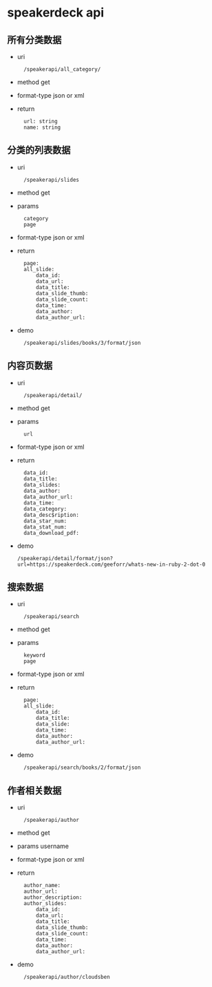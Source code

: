 # speakerdeck api

## 所有分类数据

* uri
	
		/speakerapi/all_category/
	
* method get
* format-type json or xml 
* return
		
		url: string
		name: string


## 分类的列表数据

* uri 
		
		/speakerapi/slides

* method get
* params

		category
		page

* format-type json or xml
* return
		
		page:
		all_slide:
			data_id:
			data_url:
			data_title:
			data_slide_thumb:
			data_slide_count:
			data_time:
			data_author:
			data_author_url:
			
* demo
		
		/speakerapi/slides/books/3/format/json

## 内容页数据

* uri
		
		/speakerapi/detail/

* method get
* params
 
		url

* format-type json or xml
* return
		
		data_id:
		data_title:
		data_slides:
		data_author:
		data_author_url:
		data_time:
		data_category:
		data_desc$ription:
		data_star_num:
		data_stat_num:
		data_download_pdf:
* demo
      
      /speakerapi/detail/format/json?url=https://speakerdeck.com/geeforr/whats-new-in-ruby-2-dot-0
      

## 搜索数据 

* uri
		
		/speakerapi/search

* method get
* params
		
		keyword
		page
		
* format-type json or xml
* return

		page:
		all_slide:
			data_id:
			data_title:
			data_slide:
			data_time:
			data_author:
			data_author_url:

* demo
		
		/speakerapi/search/books/2/format/json


## 作者相关数据

* uri

		/speakerapi/author

* method get
* params username
* format-type json or xml
* return

		author_name:
		author_url:
		author_description:
		author_slides:
			data_id:
			data_url:
			data_title:
			data_slide_thumb:
			data_slide_count:
			data_time:
			data_author:
			data_author_url:
			
* demo
		
		/speakerapi/author/cloudsben
